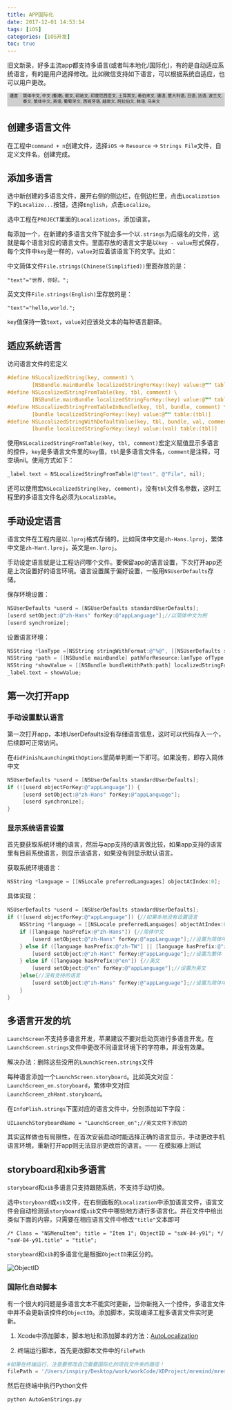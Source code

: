 ```yaml
---
title: APP国际化
date: 2017-12-01 14:53:14
tags: [iOS]
categories: [iOS开发]
toc: true
---
```


旧文新录，好多主流app都支持多语言(或者叫本地化/国际化)，有的是自动适应系统语言，有的是用户选择修改。比如微信支持如下语言，可以根据系统自适应，也可以用户更改。

<!--more-->

![微信支持的语言环境](https://github.com/mxdios/notebook/blob/master/notebooks/images/QQ20161117-0.png?raw=true)

## 创建多语言文件

在工程中`command + n`创建文件，选择`iOS` -> `Resource` -> `Strings File`文件，自定义文件名，创建完成。

## 添加多语言

选中新创建的多语言文件，展开右侧的侧边栏，在侧边栏里，点击`Localization`下的`Localize...`按钮，选择`English`，点击`Localize`。

选中工程在`PROJECT`里面的`Localizations`，添加语言。

每添加一个，在新建的多语言文件下就会多一个以`.strings`为后缀名的文件，这就是每个语言对应的语言文件。里面存放的语言文字是以`key - value`形式保存，每个文件中`key`是一样的，`value`对应着该语言下的文字。比如：

中文简体文件`File.strings(Chinese(Simplified))`里面存放的是：

```
"text"="世界，你好。";
```

英文文件`File.strings(English)`里存放的是：

```
"text"="hello,world.";
```

`key`值保持一致`text`，`value`对应该处文本的每种语言翻译。

## 适应系统语言

访问语言文件的宏定义

```Objective-C
#define NSLocalizedString(key, comment) \
	    [NSBundle.mainBundle localizedStringForKey:(key) value:@"" table:nil]
#define NSLocalizedStringFromTable(key, tbl, comment) \
	    [NSBundle.mainBundle localizedStringForKey:(key) value:@"" table:(tbl)]
#define NSLocalizedStringFromTableInBundle(key, tbl, bundle, comment) \
	    [bundle localizedStringForKey:(key) value:@"" table:(tbl)]
#define NSLocalizedStringWithDefaultValue(key, tbl, bundle, val, comment) \
	    [bundle localizedStringForKey:(key) value:(val) table:(tbl)]
```

使用`NSLocalizedStringFromTable(key, tbl, comment)`宏定义赋值显示多语言的控件，`key`是多语言文件里的`key`值，`tbl`是多语言文件名，`comment`是注释，可空填nil。使用方式如下：

```Objective-C
_label.text = NSLocalizedStringFromTable(@"text", @"File", nil);
```

还可以使用宏`NSLocalizedString(key, comment)`，没有`tbl`文件名参数，这时工程里的多语言文件名必须为`Localizable`。

## 手动设定语言

语言文件在工程内是以`.lproj`格式存储的，比如简体中文是`zh-Hans.lproj`，繁体中文是`zh-Hant.lproj`，英文是`en.lproj`。

手动设定语言就是让工程访问哪个文件。要保留app的语言设置，下次打开app还是上次设置好的语言环境。语言设置属于偏好设置，一般用`NSUserDefaults`存储。

保存环境设置：

```Objective-C
NSUserDefaults *userd = [NSUserDefaults standardUserDefaults];
[userd setObject:@"zh-Hans" forKey:@"appLanguage"];//以简体中文为例
[userd synchronize];
```

设置语言环境：

```Objective-C
NSString *lanType =[NSString stringWithFormat:@"%@", [[NSUserDefaults standardUserDefaults] objectForKey:@"appLanguage"]];
NSString *path = [[NSBundle mainBundle] pathForResource:lanType ofType:@"lproj"];
NSString *showValue = [[NSBundle bundleWithPath:path] localizedStringForKey:@"showTxt" value:nil table:@"File"];
_label.text = showValue;
```

## 第一次打开app

### 手动设置默认语言

第一次打开app，本地UserDefaults没有存储语言信息，这时可以代码存入一个，后续即可正常访问。

在`didFinishLaunchingWithOptions`里简单判断一下即可。如果没有，即存入简体中文

```Objective-C
NSUserDefaults *userd = [NSUserDefaults standardUserDefaults];
if (![userd objectForKey:@"appLanguage"]) { 
     [userd setObject:@"zh-Hans" forKey:@"appLanguage"];
     [userd synchronize];
}
```

### 显示系统语言设置

首先要获取系统环境的语言，然后与app支持的语言做比较，如果app支持的语言里有目前系统语言，则显示该语言，如果没有则显示默认语言。

获取系统环境语言：

```Objective-C
NSString *language = [[NSLocale preferredLanguages] objectAtIndex:0];
```

具体实现：

```Objective-C
NSUserDefaults *userd = [NSUserDefaults standardUserDefaults];
if (![userd objectForKey:@"appLanguage"]) {//如果本地没有设置语言
    NSString *language = [[NSLocale preferredLanguages] objectAtIndex:0];//获取系统语言环境
    if ([language hasPrefix:@"zh-Hans"]) {//简体中文
        [userd setObject:@"zh-Hans" forKey:@"appLanguage"];//设置为简体中文
    } else if ([language hasPrefix:@"zh-TW"] || [language hasPrefix:@"zh-HK"] || [language hasPrefix:@"zh-Hant"]) {//台湾繁体，香港繁体和繁体
        [userd setObject:@"zh-Hant" forKey:@"appLanguage"];//设置为繁体
    } else if ([language hasPrefix:@"en"]) {//英文
        [userd setObject:@"en" forKey:@"appLanguage"];//设置为英文
    }else{//没有支持的语言
        [userd setObject:@"zh-Hans" forKey:@"appLanguage"];//设置为简体中文
    }
}
```


## 多语言开发的坑

`LaunchScreen`不支持多语言开发，苹果建议不要对启动页进行多语言开发。在`LaunchScreen.strings`文件中更改不同语言环境下的字符串，并没有效果。

解决办法：删除这些没用的`LaunchScreen.strings`文件

每种语言添加一个`LaunchScreen.storyboard`。比如英文对应：`LaunchScreen_en.storyboard`，繁体中文对应`LaunchScreen_zhHant.storyboard`。

在`InfoPlish.strings`下面对应的语言文件中，分别添加如下字段：

```
UILaunchStoryboardName = "LaunchScreen_en";//英文文件下添加的
```

其实这样做也有局限性，在首次安装启动时能选择正确的语言显示，手动更改手机语言环境，重新打开app则无法显示更改后的语言。—— 在模拟器上测试


## storyboard和xib多语言

`storyboard`和`xib`多语言只支持跟随系统，不支持手动切换。

选中`storyboard`或`xib`文件，在右侧面板的`Localization`中添加语言文件，语言文件会自动检测该`storyboard`或`xib`文件中哪些地方进行多语言化。并在文件中给出类似下面的内容，只需要在相应语言文件中修改`"title"`文本即可

```
/* Class = "NSMenuItem"; title = "Item 1"; ObjectID = "sxW-84-y91"; */
"sxW-84-y91.title" = "title";
```

`storyboard`和`xib`的多语言化是根据`ObjectID`来区分的。

![ObjectID](http://oalg33nuc.bkt.clouddn.com/2017-12-05-11-49-56.png)

### 国际化自动脚本

有一个很大的问题是多语言文本不能实时更新，当你新拖入一个控件，多语言文件中并不会更新该控件的`ObjectID`。添加脚本，实现编译工程多语言文件实时更新。

1. Xcode中添加脚本，脚本地址和添加脚本的方法：[AutoLocalization](https://github.com/onezens/AutoLocalization)

2. 终端运行脚本，首先更改脚本文件中的`filePath`

```Python
#如果在终端运行，注意要修改自己需要国际化的项目文件夹的路径！
filePath = '/Users/inspiry/Desktop/work/workCode/XDProject/mremind/mremind'
```

然后在终端中执行Python文件

```
python AutoGenStrings.py
```


